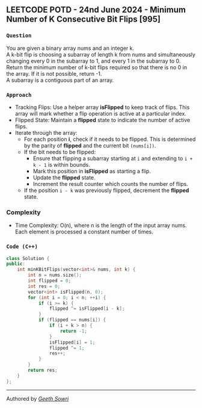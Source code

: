 ## LEETCODE POTD - 24nd June 2024 - Minimum Number of K Consecutive Bit Flips [995]

### `Question`
You are given a binary array nums and an integer k. <br>
A k-bit flip is choosing a subarray of length k from nums and simultaneously changing every 0 in the subarray to 1, and every 1 in the subarray to 0. <br>
Return the minimum number of k-bit flips required so that there is no 0 in the array. If it is not possible, return -1. <br>
A subarray is a contiguous part of an array.
### `Approach`
- Tracking Flips: Use a helper array **isFlipped** to keep track of flips. This array will mark whether a flip operation is active at a particular index.
- Flipped State: Maintain a **flipped** state to indicate the number of active flips.
- Iterate through the array:
    - For each position **i**, check if it needs to be flipped. This is determined by the parity of **flipped** and the current bit `(nums[i])`.
    - If the bit needs to be flipped:
        - Ensure that flipping a subarray starting at `i` and extending to `i + k - 1` is within bounds.
        - Mark this position in **isFlipped** as starting a flip.
        - Update the **flipped** state.
        - Increment the result counter which counts the number of flips.
    - If the position `i - k` was previously flipped, decrement the **flipped** state.

### Complexity
- Time Complexity: O(n), where n is the length of the input array nums. Each element is processed a constant number of times.

### `Code (C++)`
```c++ 
class Solution {
public:
    int minKBitFlips(vector<int>& nums, int k) {
        int n = nums.size();
        int flipped = 0;
        int res = 0;
        vector<int> isFlipped(n, 0);
        for (int i = 0; i < n; ++i) {
            if (i >= k) {
                flipped ^= isFlipped[i - k];
            }
            if (flipped == nums[i]) {
                if (i + k > n) {
                    return -1;
                }
                isFlipped[i] = 1;
                flipped ^= 1;
                res++;
            }
        }
        return res;
    }
};
```
---
Authored by <a target="blank" href="https://github.com/geethsowri">_Geeth Sowri_</a>
